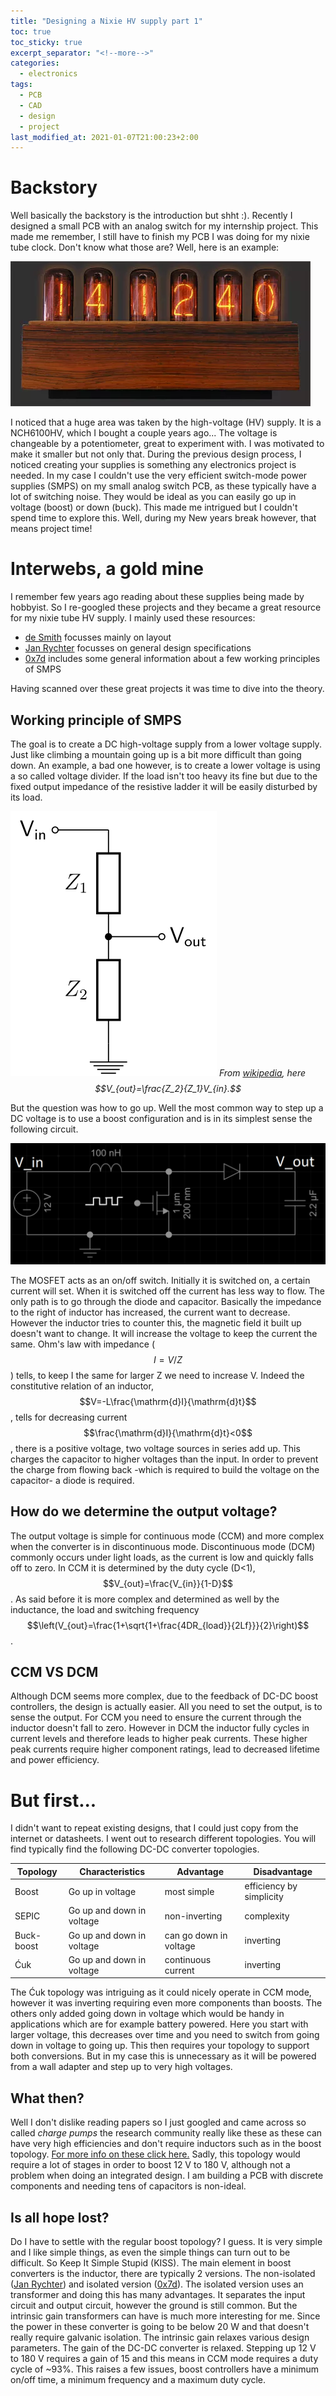```yaml
---
title: "Designing a Nixie HV supply part 1"
toc: true
toc_sticky: true
excerpt_separator: "<!--more-->"
categories:
  - electronics
tags:
  - PCB
  - CAD
  - design
  - project
last_modified_at: 2021-01-07T21:00:23+2:00
---
```


# Backstory

Well basically the backstory is the introduction but shht :). Recently I designed a small PCB with an analog switch for my internship project. This made me remember, I still have to finish my PCB I was doing for my nixie tube clock. Don't know what those are? Well, here is an example:

![Meinbergnews](https://raw.githubusercontent.com/shikon/cloudimg/master/typora/xclock_small.jpg.pagespeed.ic.5qBb-pWZkY.webp)

I noticed that a huge area was taken by the high-voltage (HV) supply. It is a NCH6100HV, which I bought a couple years ago... The voltage is changeable by a potentiometer, great to experiment with. I was motivated to make it smaller but not only that. During the previous design process, I noticed creating your supplies is something any electronics project is needed. In my case I couldn't use the very efficient switch-mode power supplies (SMPS) on my small analog switch PCB, as these typically have a lot of switching noise. They would be ideal as you can easily go up in voltage (boost) or down (buck). This made me intrigued but I couldn't spend time to explore this. Well, during my New years break however, that means project time! 

# Interwebs, a gold mine

I remember few years ago reading about these supplies being made by hobbyist. So I re-googled these projects and they became a great resource for my nixie tube HV supply. I mainly used these resources:

- [de Smith](https://desmith.net/NMdS/Electronics/NixiePSU.html) focusses mainly on layout
- [Jan Rychter](https://jan.rychter.com/high-voltage-power-supply-for-nixie-tube-projects) focusses on general design specifications
- [0x7d](https://0x7d.com/2017/nixie-tube-clock/#Custom_Power_Supply) includes some general information about a few working principles of SMPS

Having scanned over these great projects it was time to dive into the theory.

## Working principle of SMPS

The goal is to create a DC high-voltage supply from a lower voltage supply.  Just like climbing a mountain going up is a bit more difficult than going down. An example, a bad one however, is to create a lower voltage is using a so called voltage divider. If the load isn't too heavy its fine but due to the fixed output impedance of the resistive ladder it will be easily disturbed by its load. 

![Wikipedia](https://raw.githubusercontent.com/shikon/cloudimg/master/typora/330px-Impedance_voltage_divider.svg.png)
*From [wikipedia](https://en.wikipedia.org/wiki/Voltage_divider), here $$V_{out}=\frac{Z_2}{Z_1}V_{in}.$$*

But the question was how to go up. Well the most common way to step up a DC voltage is to use a boost configuration and is in its simplest sense the following circuit.

![](https://raw.githubusercontent.com/shikon/cloudimg/master/typora/boost_circuit_v2.png)

The MOSFET acts as an on/off switch. Initially it is switched on, a certain current will set. When it is switched off the current has less way to flow. The only path is to go through the diode and capacitor.  Basically the impedance to the right of inductor has increased, the current want to decrease. However the inductor tries to counter this, the magnetic field it built up doesn't want to change. It will increase the voltage to keep the current the same.  Ohm's law with impedance ($$I = V/Z$$) tells, to keep I the same for larger Z we need to increase V. Indeed the constitutive relation of an inductor, $$V=-L\frac{\mathrm{d}I}{\mathrm{d}t}$$, tells for decreasing current $$\frac{\mathrm{d}I}{\mathrm{d}t}<0$$ , there is a positive voltage, two voltage sources in series add up. This charges the capacitor to higher voltages than the input. In order to prevent the charge from flowing back -which is required to build the voltage on the capacitor- a diode is required. 

## How do we determine the output voltage?

The output voltage is simple for continuous mode (CCM) and more complex when the converter is in discontinuous mode. Discontinuous mode (DCM) commonly occurs under light loads, as the current is low and quickly falls off to zero.  In CCM it is determined by the duty cycle (D<1), $$V_{out}=\frac{V_{in}}{1-D}$$. As said before it is more complex and determined as well by the inductance, the load and switching frequency$$\left(V_{out}=\frac{1+\sqrt{1+\frac{4DR_{load}}{2Lf}}}{2}\right)$$.

## CCM VS DCM

Although DCM seems more complex, due to the feedback of DC-DC boost controllers, the design is actually easier. All you need to set the output, is to sense the output. For CCM you need to ensure the current through the inductor doesn't fall to zero. However in DCM the inductor fully cycles in current levels and therefore leads to higher peak currents. These higher peak currents require higher component ratings, lead to decreased lifetime and power efficiency.

# But first...

I didn't want to repeat existing designs, that I could just copy from the internet or datasheets. I went out to research different topologies. You will find typically find the following DC-DC converter topologies.

| Topology   | Characteristics           | Advantage              | Disadvantage             |
| ---------- | ------------------------- | ---------------------- | ------------------------ |
| Boost      | Go up in voltage          | most simple            | efficiency by simplicity |
| SEPIC      | Go up and down in voltage | non-inverting          | complexity               |
| Buck-boost | Go up and down in voltage | can go down in voltage | inverting                |
| Ćuk        | Go up and down in voltage | continuous current     | inverting                |

The Ćuk topology was intriguing as it could nicely operate in CCM mode, however it was inverting requiring even more components than boosts. The others only added going down in voltage which would be handy in applications which are for example battery powered. Here you start with larger voltage, this decreases over time and you need to switch from going down in voltage to going up. This then requires your topology to support both conversions.  But in my case this is unnecessary as it will be powered from a wall adapter and step up to very high voltages.

## What then?

Well I don't dislike reading papers so I just googled and came across so called *charge pumps* the research community really like these as these can have very high efficiencies and don't require inductors such as in the boost topology. [For more info on these click here.](https://ieeexplore.ieee.org/document/1624399) Sadly, this topology would require a lot of stages in order to boost 12 V to 180 V, although not a problem when doing an integrated design. I am building a PCB with discrete components and needing tens of capacitors is non-ideal. 

## Is all hope lost?

Do I have to settle with the regular boost topology? I guess. It is very simple and I like simple things, as even the simple things can turn out to be difficult. So Keep It Simple Stupid (KISS). The main element in boost converters is the inductor, there are typically 2 versions. The non-isolated ([Jan Rychter](https://jan.rychter.com/high-voltage-power-supply-for-nixie-tube-projects)) and isolated version ([0x7d](https://0x7d.com/2017/nixie-tube-clock/#Custom_Power_Supply)). The isolated version uses an transformer and doing this has many advantages. It separates the input circuit and output circuit, however the ground is still common. But the intrinsic gain transformers can have is much more interesting for me. Since the power in these converter is going to be below 20 W and that doesn't really require galvanic isolation. The intrinsic gain relaxes various design parameters. The gain of the DC-DC converter is relaxed. Stepping up 12 V to 180 V requires a gain of 15 and this means in CCM mode requires a duty cycle of ~93%. This raises a few issues, boost controllers have a minimum on/off time, a minimum frequency and a maximum duty cycle.

